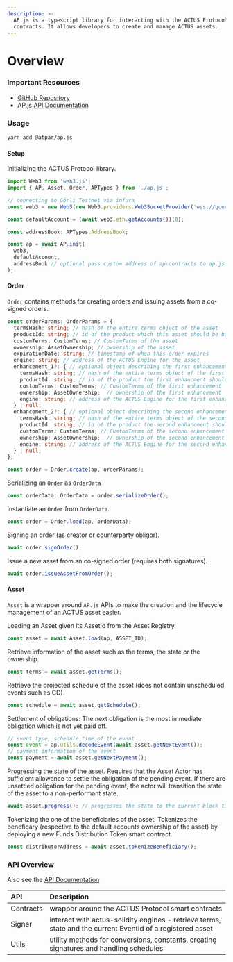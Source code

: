 ```yaml
---
description: >-
  AP.js is a typescript library for interacting with the ACTUS Protocol smart
  contracts. It allows developers to create and manage ACTUS assets.
---
```


# Overview

### Important Resources

* [GitHub Repository](https://github.com/atpar/ap-monorepo/tree/MS1/packages/ap.js)
* AP.js [API Documentation](https://ap-js.actus-protocol.io/)

### Usage

```bash
yarn add @atpar/ap.js
```

#### Setup

Initializing the ACTUS Protocol library.

```typescript
import Web3 from 'web3.js'; 
import { AP, Asset, Order, APTypes } from './ap.js';

// connecting to Görli Testnet via infura
const web3 = new Web3(new Web3.providers.Web3SocketProvider('wss://goerli.infura.io/ws/v3/<PROJECT_ID>'));

const defaultAccount = (await web3.eth.getAccounts())[0];

const addressBook: APTypes.AddressBook;

const ap = await AP.init(
  web3,
  defaultAccount,
  addressBook // optional pass custom address of ap-contracts to ap.js
);
```

#### Order

`Order` contains methods for creating orders and issuing assets from a co-signed orders.

```typescript
const orderParams: OrderParams = {
  termsHash: string; // hash of the entire terms object of the asset
  productId: string; // id of the product which this asset should be based on
  customTerms: CustomTerms; // CustomTerms of the asset
  ownership: AssetOwnership; // ownership of the asset
  expirationDate: string; // timestamp of when this order expires
  engine: string; // address of the ACTUS Engine for the asset 
  enhancement_1?: { // optional object describing the first enhancement
    termsHash: string; // hash of the entire terms object of the first enhancement
    productId: string; // id of the product the first enhancment should based on
    customTerms: CustomTerms; // CustomTerms of the first enhancement
    ownership: AssetOwnership;  // ownership of the first enhancement
    engine: string; // address of the ACTUS Engine for the first enhancement
  } | null;
  enhancement_2?: { // optional object describing the second enhancement
    termsHash: string; // hash of the entire terms object of the second enhancement
    productId: string; // id of the product the second enhancment should based on
    customTerms: CustomTerms; // CustomTerms of the second enhancement
    ownership: AssetOwnership;  // ownership of the second enhancement
    engine: string; // address of the ACTUS Engine for the second enhancement
  } | null;
};

const order = Order.create(ap, orderParams);
```

Serializing an `Order` as `OrderData`

```typescript
const orderData: OrderData = order.serializeOrder();
```

Instantiate an `Order` from `OrderData`.

```typescript
const order = Order.load(ap, orderData);
```

Signing an order \(as creator or counterparty obligor\).

```typescript
await order.signOrder();
```

Issue a new asset from an co-signed order \(requires both signatures\).

```typescript
await order.issueAssetFromOrder();
```

#### Asset

`Asset` is a wrapper around `AP.js` APIs to make the creation and the lifecycle management of an ACTUS asset easier.

Loading an Asset given its AssetId from the Asset Registry.

```typescript
const asset = await Asset.load(ap, ASSET_ID);
```

Retrieve information of the asset such as the terms, the state or the ownership.

```typescript
const terms = await asset.getTerms();
```

Retrieve the projected schedule of the asset \(does not contain unscheduled events such as CD\)

```typescript
const schedule = await asset.getSchedule();
```

Settlement of obligations: The next obligation is the most immediate obligation which is not yet paid off.

```typescript
// event type, schedule time of the event
const event = ap.utils.decodeEvent(await asset.getNextEvent());
// payment information of the event
const payment = await asset.getNextPayment();
```

Progressing the state of the asset. Requires that the Asset Actor has sufficient allowance to settle the obligation of the pending event. If there are unsettled obligation for the pending event, the actor will transition the state of the asset to a non-performant state.

```typescript
await asset.progress(); // progresses the state to the current block timestamp
```

Tokenizing the one of the beneficiaries of the asset. Tokenizes the beneficary \(respective to the default accounts ownership of the asset\) by deploying a new Funds Distribution Token smart contract.

```typescript
const distributorAddress = await asset.tokenizeBeneficiary();
```

### API Overview

Also see the [API Documentation](https://ap-js.actus-protocol.io/)

| API | Description |
| :--- | :--- |
| Contracts | wrapper around the ACTUS Protocol smart contracts |
| Signer | interact with actus-solidity engines - retrieve terms, state and the current EventId of a registered asset |
| Utils | utility methods for conversions, constants, creating signatures and handling schedules |



